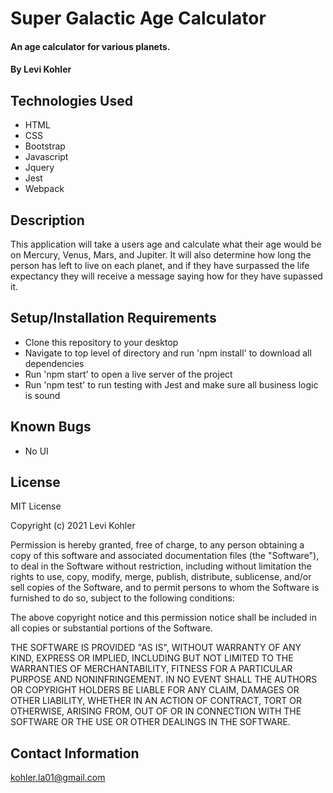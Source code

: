 # Super Galactic Age Calculator

#### An age calculator for various planets.

#### By Levi Kohler

## Technologies Used

* HTML
* CSS
* Bootstrap
* Javascript
* Jquery
* Jest
* Webpack

## Description

This application will take a users age and calculate what their age would be on Mercury, Venus, Mars, and Jupiter. It will also determine how long the person has left to live on each planet, and if they have surpassed the life expectancy they will receive a message saying how for they have supassed it.

## Setup/Installation Requirements

* Clone this repository to your desktop
* Navigate to top level of directory and run 'npm install' to download all dependencies
* Run 'npm start' to open a live server of the project
* Run 'npm test' to run testing with Jest and make sure all business logic is sound

## Known Bugs

* No UI

## License

MIT License

Copyright (c) 2021 Levi Kohler

Permission is hereby granted, free of charge, to any person obtaining a copy
of this software and associated documentation files (the "Software"), to deal
in the Software without restriction, including without limitation the rights
to use, copy, modify, merge, publish, distribute, sublicense, and/or sell
copies of the Software, and to permit persons to whom the Software is
furnished to do so, subject to the following conditions:

The above copyright notice and this permission notice shall be included in all
copies or substantial portions of the Software.

THE SOFTWARE IS PROVIDED "AS IS", WITHOUT WARRANTY OF ANY KIND, EXPRESS OR
IMPLIED, INCLUDING BUT NOT LIMITED TO THE WARRANTIES OF MERCHANTABILITY,
FITNESS FOR A PARTICULAR PURPOSE AND NONINFRINGEMENT. IN NO EVENT SHALL THE
AUTHORS OR COPYRIGHT HOLDERS BE LIABLE FOR ANY CLAIM, DAMAGES OR OTHER
LIABILITY, WHETHER IN AN ACTION OF CONTRACT, TORT OR OTHERWISE, ARISING FROM,
OUT OF OR IN CONNECTION WITH THE SOFTWARE OR THE USE OR OTHER DEALINGS IN THE
SOFTWARE.
## Contact Information

kohler.la01@gmail.com